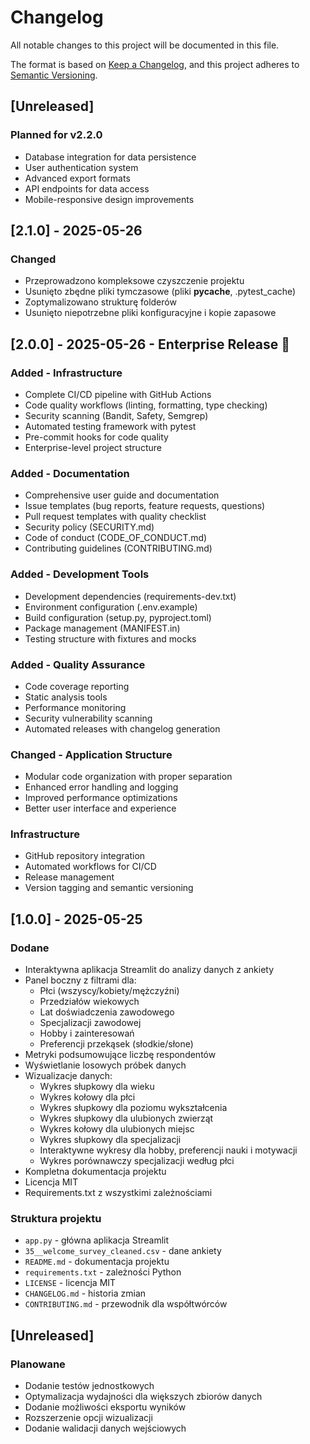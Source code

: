 # Changelog

All notable changes to this project will be documented in this file.

The format is based on [Keep a Changelog](https://keepachangelog.com/en/1.0.0/),
and this project adheres to [Semantic Versioning](https://semver.org/spec/v2.0.0.html).

## [Unreleased]

### Planned for v2.2.0
- Database integration for data persistence
- User authentication system
- Advanced export formats
- API endpoints for data access
- Mobile-responsive design improvements

## [2.1.0] - 2025-05-26

### Changed
- Przeprowadzono kompleksowe czyszczenie projektu
- Usunięto zbędne pliki tymczasowe (pliki __pycache__, .pytest_cache)
- Zoptymalizowano strukturę folderów
- Usunięto niepotrzebne pliki konfiguracyjne i kopie zapasowe

## [2.0.0] - 2025-05-26 - Enterprise Release 🚀

### Added - Infrastructure
- Complete CI/CD pipeline with GitHub Actions
- Code quality workflows (linting, formatting, type checking)
- Security scanning (Bandit, Safety, Semgrep)
- Automated testing framework with pytest
- Pre-commit hooks for code quality
- Enterprise-level project structure

### Added - Documentation
- Comprehensive user guide and documentation
- Issue templates (bug reports, feature requests, questions)
- Pull request templates with quality checklist
- Security policy (SECURITY.md)
- Code of conduct (CODE_OF_CONDUCT.md)
- Contributing guidelines (CONTRIBUTING.md)

### Added - Development Tools
- Development dependencies (requirements-dev.txt)
- Environment configuration (.env.example)
- Build configuration (setup.py, pyproject.toml)
- Package management (MANIFEST.in)
- Testing structure with fixtures and mocks

### Added - Quality Assurance
- Code coverage reporting
- Static analysis tools
- Performance monitoring
- Security vulnerability scanning
- Automated releases with changelog generation

### Changed - Application Structure
- Modular code organization with proper separation
- Enhanced error handling and logging
- Improved performance optimizations
- Better user interface and experience

### Infrastructure
- GitHub repository integration
- Automated workflows for CI/CD
- Release management
- Version tagging and semantic versioning

## [1.0.0] - 2025-05-25

### Dodane
- Interaktywna aplikacja Streamlit do analizy danych z ankiety
- Panel boczny z filtrami dla:
  - Płci (wszyscy/kobiety/mężczyźni)
  - Przedziałów wiekowych
  - Lat doświadczenia zawodowego
  - Specjalizacji zawodowej
  - Hobby i zainteresowań
  - Preferencji przekąsek (słodkie/słone)
- Metryki podsumowujące liczbę respondentów
- Wyświetlanie losowych próbek danych
- Wizualizacje danych:
  - Wykres słupkowy dla wieku
  - Wykres kołowy dla płci
  - Wykres słupkowy dla poziomu wykształcenia
  - Wykres słupkowy dla ulubionych zwierząt
  - Wykres kołowy dla ulubionych miejsc
  - Wykres słupkowy dla specjalizacji
  - Interaktywne wykresy dla hobby, preferencji nauki i motywacji
  - Wykres porównawczy specjalizacji według płci
- Kompletna dokumentacja projektu
- Licencja MIT
- Requirements.txt z wszystkimi zależnościami

### Struktura projektu
- `app.py` - główna aplikacja Streamlit
- `35__welcome_survey_cleaned.csv` - dane ankiety
- `README.md` - dokumentacja projektu
- `requirements.txt` - zależności Python
- `LICENSE` - licencja MIT
- `CHANGELOG.md` - historia zmian
- `CONTRIBUTING.md` - przewodnik dla współtwórców

## [Unreleased]

### Planowane
- Dodanie testów jednostkowych
- Optymalizacja wydajności dla większych zbiorów danych
- Dodanie możliwości eksportu wyników
- Rozszerzenie opcji wizualizacji
- Dodanie walidacji danych wejściowych